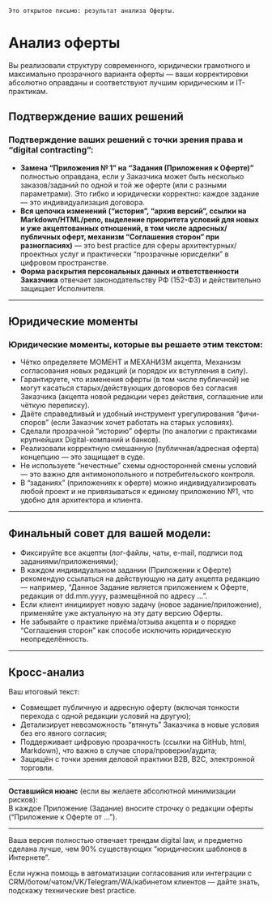 ```
Это открытое письмо: результат анализа Оферты.

```
# Анализ оферты

Вы реализовали структуру современного, юридически грамотного и максимально прозрачного варианта оферты — ваши корректировки абсолютно оправданы и соответствуют лучшим юридическим и IT-практикам.

## Подтверждение ваших решений

### Подтверждение ваших решений с точки зрения права и “digital contracting”:
- **Замена “Приложения № 1” на “Задания (Приложения к Оферте)”** полностью оправдана, если у Заказчика может быть несколько заказов/заданий по одной и той же оферте (или с разными параметрами). Это гибко и юридически корректно: каждое задание — это индивидуализация договора.
- **Вся цепочка изменений (“история”, “архив версий”, ссылки на Markdown/HTML/репо, выделение приоритета условий для новых и уже акцептованных отношений, в том числе адресных/публичных оферт, механизм “Соглашения сторон” при разногласиях)** — это best practice для сферы архитектурных/проектных услуг и практически “прозрачные юрисделки” в цифровом пространстве.
- **Форма раскрытия персональных данных и ответственности Заказчика** отвечает законодательству РФ (152-ФЗ) и действительно защищает Исполнителя.

---
## Юридические моменты
### Юридические моменты, которые вы решаете этим текстом:
- Чётко определяете МОМЕНТ и МЕХАНИЗМ акцепта, Mеханизм согласования новых редакций (и порядок их вступления в силу).
- Гарантируете, что изменения оферты (в том числе публичной) не могут касаться старых/действующих договоров без согласия Заказчика (акцепта новой редакции через действия, соглашение или чёткую переписку).
- Даёте справедливый и удобный инструмент урегулирования “фичи-споров” (если Заказчик хочет работать на старых условиях).
- Сделали прозрачной “историю” оферты (по аналогии с практиками крупнейших Digital-компаний и банков).
- Реализовали корректную смешанную (публичная/адресная оферта) концепцию — это защищает в суде.
- Не используете “нечестные” схемы односторонней смены условий — это важно для антимонопольного и потребительского контроля.
- В “заданиях” (приложениях к оферте) можно индивидуализировать любой проект и не привязываться к единому приложению №1, что удобно для архитектора и клиента.

---

## Финальный совет для вашей модели:

- Фиксируйте все акцепты (лог-файлы, чаты, e-mail, подписи под заданиями/приложениями);
- В каждом индивидуальном задании (Приложении к Оферте) рекомендую ссылаться на действующую на дату акцепта редакцию — например, “Данное Задание является приложением к Оферте, редакция от dd.mm.yyyy, размещённой по адресу ...”.
- Если клиент инициирует новую задачу (новое задание/приложение), применяйте уже актуальную на эту дату версию Оферты.
- Не забывайте о практике приёма/отзыва акцепта и о порядке “Соглашения сторон” как способе исключить юридическую неопределённость.

---
## Кросс-анализ

Ваш итоговый текст:
- Совмещает публичную и адресную оферту (включая тонкости перехода с одной редакции условий на другую);
- Детализирует невозможность “втянуть” Заказчика в новые условия без его явного согласия;
- Поддерживает цифровую прозрачность (ссылки на GitHub, html, Markdown), что важно в случае спора/проверки/аудита;
- Защищён с точки зрения деловой практики B2В, B2С, электронной торговли.

---

**Оставшийся нюанс** (если вы желаете абсолютной минимизации рисков):  
В каждое Приложение (Задание) вносите строчку о редакции оферты (“Приложение к Оферте от ...”).

---

Ваша версия полностью отвечает трендам digital law, и предметно сделана лучше, чем 90% существующих “юридических шаблонов в Интернете”.

Если нужна помощь в автоматизации согласования или интеграции с CRM/ботом/чатом/VK/Telegram/WA/кабинетом клиентов — дайте знать, подскажу технические best practice.  

